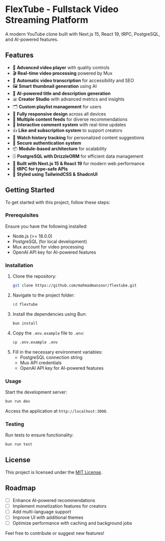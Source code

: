 # FlexTube - Fullstack Video Streaming Platform

A modern YouTube clone built with Next.js 15, React 19, tRPC, PostgreSQL, and AI-powered features.

## Features

- 🎥 **Advanced video player** with quality controls
- 🎬 **Real-time video processing** powered by Mux
- 📝 **Automatic video transcription** for accessibility and SEO
- 🖼️ **Smart thumbnail generation** using AI
- 🤖 **AI-powered title and description generation**
- 📊 **Creator Studio** with advanced metrics and insights
- 🗂️ **Custom playlist management** for users
- 📱 **Fully responsive design** across all devices
- 🔄 **Multiple content feeds** for diverse recommendations
- 💬 **Interactive comment system** with real-time updates
- 👍 **Like and subscription system** to support creators
- 🎯 **Watch history tracking** for personalized content suggestions
- 🔐 **Secure authentication system**
- 📦 **Module-based architecture** for scalability
- 🗄️ **PostgreSQL with DrizzleORM** for efficient data management
- 🚀 **Built with Next.js 15 & React 19** for modern web performance
- 🔄 **tRPC for type-safe APIs**
- 💅 **Styled using TailwindCSS & ShadcnUI**

## Getting Started

To get started with this project, follow these steps:

### Prerequisites

Ensure you have the following installed:

- Node.js (>= 18.0.0)
- PostgreSQL (for local development)
- Mux account for video processing
- OpenAI API key for AI-powered features

### Installation

1. Clone the repository:
   ```bash
   git clone https://github.com/mahmadmanzoor/flextube.git
   ```
2. Navigate to the project folder:
   ```bash
   cd flextube
   ```
3. Install the dependencies using Bun:
   ```bash
   bun install
   ```
4. Copy the `.env.example` file to `.env`:
   ```bash
   cp .env.example .env
   ```
5. Fill in the necessary environment variables:
   - PostgreSQL connection string
   - Mux API credentials
   - OpenAI API key for AI-powered features

### Usage

Start the development server:

```bash
bun run dev
```

Access the application at `http://localhost:3000`.

### Testing

Run tests to ensure functionality:

```bash
bun run test
```

## License

This project is licensed under the [MIT License](https://choosealicense.com/licenses/mit/).

## Roadmap

- [ ] Enhance AI-powered recommendations
- [ ] Implement monetization features for creators
- [ ] Add multi-language support
- [ ] Improve UI with additional themes
- [ ] Optimize performance with caching and background jobs

Feel free to contribute or suggest new features!
